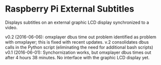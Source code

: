# Raspberry Pi External Subtitles

Displays subtitles on an external graphic LCD display synchronized to a video.

v0.2 (2016-06-06): omxplayer dbus time out problem identified as problem with omxplayer; this is fixed with recent updates. v.2 consolidates dbus calls in the Python script (eliminating the need for additional bash scripts)
v0.1 (2016-06-01): Synchornization works, but omxplayer dbus times out after 4 hours 38 minutes. No interface with the graphic LCD display yet.
